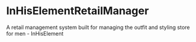 # InHisElementRetailManager
A retail management system built for managing the outfit and styling store for men - InHisElement 
